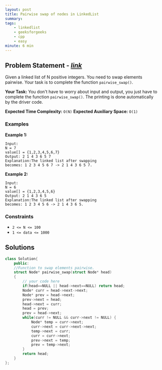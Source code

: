 ```yaml
---
layout: post
title: Pairwise swap of nodes in LinkedList     
summary:
tags:
    - linkedlist
    - geeksforgeeks
    - cpp
    - easy
minute: 6 min
---
```


## Problem Statement - [*link*](https://practice.geeksforgeeks.org/problems/pairwise-swap-of-nodes-in-linkelist/0/?track=DSASP-LinkedList&batchId=154#)  

Given a linked list of N positive integers. You need to swap elements pairwise. Your task is to complete the function `pairwise_swap()`.  


**Your Task:** 
You don't have to worry about input and output, you just have to complete the function `pairwise_swap()`. The printing is done automatically by the driver code.   


**Expected Time Complexity:** `O(N)` 
**Expected Auxiliary Space:** `O(1)`

### Examples

**Example 1:**   
```
Input:
N = 7
value[] = {1,2,3,4,5,6,7}
Output: 2 1 4 3 6 5 7
Explanation:The linked list after swapping
becomes: 1 2 3 4 5 6 7 -> 2 1 4 3 6 5 7.
```

**Example 2:**   
```
Input:
N = 6
value[] = {1,2,3,4,5,6}
Output: 2 1 4 3 6 5
Explanation:The linked list after swapping
becomes: 1 2 3 4 5 6 -> 2 1 4 3 6 5.
```


### Constraints

+ `2 <= N <= 100`
+ `1 <= data <= 1000`

## Solutions

```cpp
class Solution{
    public:
    //Function to swap elements pairwise.
    struct Node* pairwise_swap(struct Node* head)
    {
        // your code here
        if(head==NULL || head->next==NULL) return head;
        Node* curr = head->next->next;
        Node* prev = head->next;
        prev->next = head;
        head->next = curr;
        head = prev;
        prev = head->next;
        while(curr != NULL && curr->next != NULL) {
            Node* temp = curr->next;
            curr->next = curr->next->next;
            temp->next = curr;
            curr = curr->next;
            prev->next = temp;
            prev = temp->next;
        }
        return head;
    }
};
```

